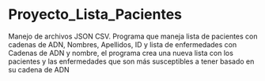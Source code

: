 # Proyecto_Lista_Pacientes
 Manejo de archivos JSON CSV.
 Programa que maneja lista de pacientes con cadenas de ADN, Nombres, Apellidos, ID y lista de enfermedades con Cadenas de ADN y nombre, el programa crea una nueva lista con los pacientes y las enfermedades que son más susceptibles a tener basado en su cadena de ADN
